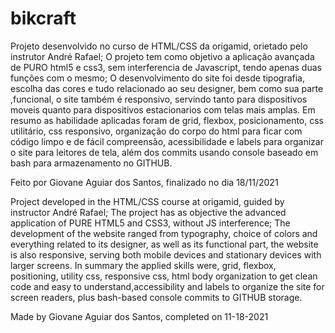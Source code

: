 # bikcraft
Projeto desenvolvido no curso de HTML/CSS da origamid, orietado pelo instrutor André Rafael;
O projeto tem como objetivo a aplicação avançada de PURO html5 e css3, sem interferencia de Javascript, tendo apenas duas funções com o mesmo;
O desenvolvimento do site foi desde tipografia, escolha das cores e tudo relacionado ao seu designer, bem como sua parte ,funcional, o site também é responsivo,
servindo tanto para dispositivos moveis quanto para dispositivos estacionarios com telas mais amplas.
Em resumo as habilidade aplicadas foram de grid, flexbox, posicionamento, css utilitário, css responsivo, organização do corpo do html para ficar com  código limpo e
de fácil compreensão, acessibilidade e labels para organizar o site para leitores de tela, além dos commits usando console baseado em bash para armazenamento no GITHUB.

Feito por Giovane Aguiar dos Santos, finalizado no dia 18/11/2021

Project developed in the HTML/CSS course at origamid, guided by instructor André Rafael;
The project has as objective the advanced application of PURE HTML5 and CSS3, without JS interference;
The development of the website ranged from typography, choice of colors and everything related to its designer, as well as its functional part, the website is also responsive,
serving both mobile devices and stationary devices with larger screens.
In summary the applied skills were, grid, flexbox, positioning, utility css, responsive css, html body organization to get clean code and easy to understand,accessibility and 
labels to organize the site for screen readers, plus bash-based 
console commits to GITHUB storage.

Made by Giovane Aguiar dos Santos, completed on 11-18-2021
